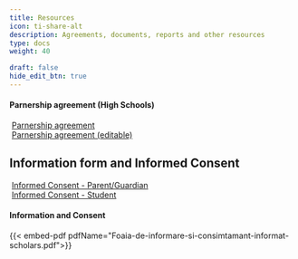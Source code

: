 ```yaml
---
title: Resources
icon: ti-share-alt
description: Agreements, documents, reports and other resources
type: docs
weight: 40

draft: false
hide_edit_btn: true
---
```

<!-- ti-import -->
<!-- type: dpg-standard -->

<!--
type: redirect
redirectUrl: https://www.unicef.org/innovation/
-->


#### Parnership agreement (High Schools)

<i class="fas fa-file-pdf"></i>&nbsp;<a href="/pdfs/Acord_colaborare_Licee_scholars.pdf" download>Parnership agreement</a> <br>
<i class="fas fa-file-word"></i>&nbsp;<a href="/words/Acord_colaborare_Licee_scholars.docx" download>Parnership agreement (editable)</a>


## Information form and Informed Consent

<i class="fas fa-file-pdf"></i>&nbsp;<a href="/pdfs/Foaia-de-informare-si-consimtamant-informat-scholars.pdf" download>Informed Consent - Parent/Guardian</a> <br>
<i class="fas fa-file-pdf"></i>&nbsp;<a href="/pdfs/Consimtamant-elev-scholars.pdf" download>Informed Consent - Student</a> <br>


#### Information and Consent

{{< embed-pdf pdfName="Foaia-de-informare-si-consimtamant-informat-scholars.pdf">}}